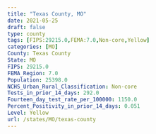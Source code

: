 ```yaml
---
title: "Texas County, MO"
date: 2021-05-25
draft: false
type: county
tags: [FIPS:29215.0,FEMA:7.0,Non-core,Yellow]
categories: [MO]
County: Texas County
State: MO
FIPS: 29215.0
FEMA_Region: 7.0
Population: 25398.0
NCHS_Urban_Rural_Classification: Non-core
Tests_in_prior_14_days: 292.0
Fourteen_day_test_rate_per_100000: 1150.0
Percent_Positivity_in_prior_14_days: 0.051
Level: Yellow
url: /states/MO/texas-county
---
```



